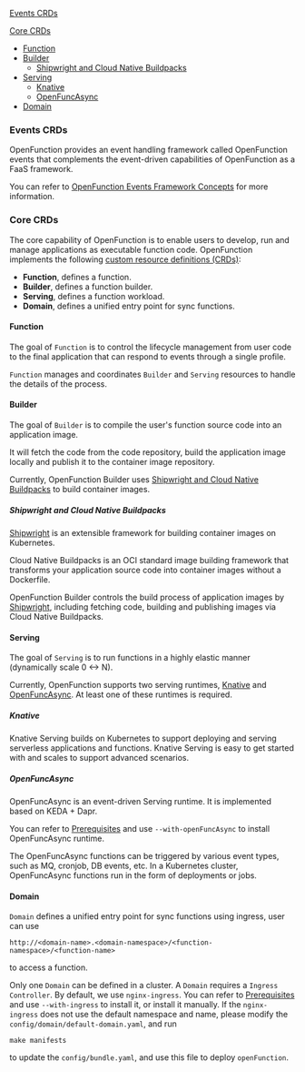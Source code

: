 [Events CRDs](#events-crds)

[Core CRDs](#core-crds)

* [Function](#function)
* [Builder](#builder)
  + [Shipwright and Cloud Native Buildpacks](#shipwright-and-cloud-native-buildpacks)
* [Serving](#serving)
  + [Knative](#knative)
  + [OpenFuncAsync](#openfuncasync)
* [Domain](#domain)

### Events CRDs

OpenFunction provides an event handling framework called OpenFunction events that complements the event-driven capabilities of OpenFunction as a FaaS framework.

You can refer to [OpenFunction Events Framework Concepts](https://github.com/OpenFunction/OpenFunction/blob/main/docs/concepts/OpenFunction-events-framework.md) for more information.

### Core CRDs

The core capability of OpenFunction is to enable users to develop, run and manage applications as executable function code. OpenFunction implements the following [custom resource definitions (CRDs)](https://kubernetes.io/docs/tasks/access-kubernetes-api/extend-api-custom-resource-definitions/):

- **Function**, defines a function.
- **Builder**, defines a function builder.
- **Serving**, defines a function workload.
- **Domain**, defines a unified entry point for sync functions.

#### Function

The goal of `Function` is to control the lifecycle management from user code to the final application that can respond to events through a single profile.

`Function` manages and coordinates `Builder` and `Serving` resources to handle the details of the process.

#### Builder

The goal of `Builder` is to compile the user's function source code into an application image.

It will fetch the code from the code repository, build the application image locally and publish it to the container image repository.

Currently, OpenFunction Builder uses [Shipwright and Cloud Native Buildpacks](https://github.com/OpenFunction/OpenFunction#shipwright-and-cloud-native-buildpacks) to build container images.

##### Shipwright and Cloud Native Buildpacks

[Shipwright](https://github.com/shipwright-io/build) is an extensible framework for building container images on Kubernetes.

Cloud Native Buildpacks is an OCI standard image building framework that transforms your application source code into container images without a Dockerfile.

OpenFunction Builder controls the build process of application images by [Shipwright](https://github.com/shipwright-io/build), including fetching code, building and publishing images via Cloud Native Buildpacks.

#### Serving

The goal of `Serving` is to run functions in a highly elastic manner (dynamically scale 0 <-> N).

Currently, OpenFunction supports two serving runtimes, [Knative](https://github.com/OpenFunction/OpenFunction#knative) and [OpenFuncAsync](https://github.com/OpenFunction/OpenFunction#openfuncasync). At least one of these runtimes is required.

##### Knative

Knative Serving builds on Kubernetes to support deploying and serving serverless applications and functions. Knative Serving is easy to get started with and scales to support advanced scenarios.

##### OpenFuncAsync

OpenFuncAsync is an event-driven Serving runtime. It is implemented based on KEDA + Dapr.

You can refer to [Prerequisites](https://github.com/OpenFunction/OpenFunction#prerequisites) and use `--with-openFuncAsync` to install OpenFuncAsync runtime.

The OpenFuncAsync functions can be triggered by various event types, such as MQ, cronjob, DB events, etc. In a Kubernetes cluster, OpenFuncAsync functions run in the form of deployments or jobs.

#### Domain

`Domain` defines a unified entry point for sync functions using ingress, user can use

```
http://<domain-name>.<domain-namespace>/<function-namespace>/<function-name>
```

to access a function.

Only one `Domain` can be defined in a cluster. A `Domain` requires a `Ingress Controller`. By default, we use `nginx-ingress`. You can refer to [Prerequisites](https://github.com/OpenFunction/OpenFunction#prerequisites) and use `--with-ingress` to install it, or install it manually. If the `nginx-ingress` does not use the default namespace and name, please modify the `config/domain/default-domain.yaml`, and run

```
make manifests
```

to update the `config/bundle.yaml`, and use this file to deploy `openFunction`.